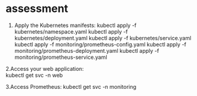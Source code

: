 # assessment

1. Apply the Kubernetes manifests:
   kubectl apply -f kubernetes/namespace.yaml
   kubectl apply -f kubernetes/deployment.yaml
   kubectl apply -f kubernetes/service.yaml
   kubectl apply -f monitoring/prometheus-config.yaml
   kubectl apply -f monitoring/prometheus-deployment.yaml
   kubectl apply -f monitoring/prometheus-service.yaml

2.Access your web application:   
   kubectl get svc -n web

3.Access Prometheus:
   kubectl get svc -n monitoring

